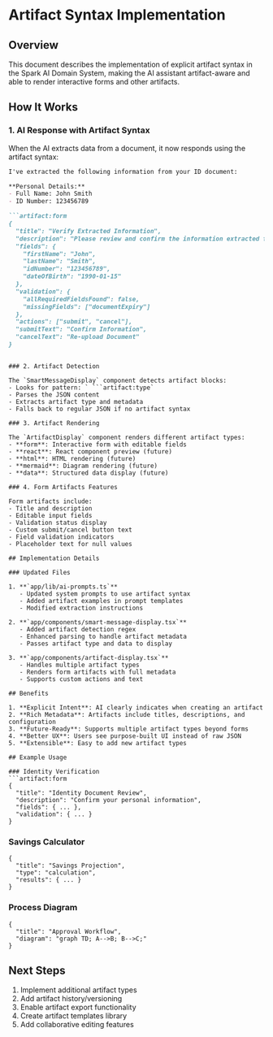 # Artifact Syntax Implementation

## Overview

This document describes the implementation of explicit artifact syntax in the Spark AI Domain System, making the AI assistant artifact-aware and able to render interactive forms and other artifacts.

## How It Works

### 1. AI Response with Artifact Syntax

When the AI extracts data from a document, it now responds using the artifact syntax:

```markdown
I've extracted the following information from your ID document:

**Personal Details:**
- Full Name: John Smith
- ID Number: 123456789

```artifact:form
{
  "title": "Verify Extracted Information",
  "description": "Please review and confirm the information extracted from your document",
  "fields": {
    "firstName": "John",
    "lastName": "Smith",
    "idNumber": "123456789",
    "dateOfBirth": "1990-01-15"
  },
  "validation": {
    "allRequiredFieldsFound": false,
    "missingFields": ["documentExpiry"]
  },
  "actions": ["submit", "cancel"],
  "submitText": "Confirm Information",
  "cancelText": "Re-upload Document"
}
```
```

### 2. Artifact Detection

The `SmartMessageDisplay` component detects artifact blocks:
- Looks for pattern: ` ```artifact:type`
- Parses the JSON content
- Extracts artifact type and metadata
- Falls back to regular JSON if no artifact syntax

### 3. Artifact Rendering

The `ArtifactDisplay` component renders different artifact types:
- **form**: Interactive form with editable fields
- **react**: React component preview (future)
- **html**: HTML rendering (future)
- **mermaid**: Diagram rendering (future)
- **data**: Structured data display (future)

### 4. Form Artifacts Features

Form artifacts include:
- Title and description
- Editable input fields
- Validation status display
- Custom submit/cancel button text
- Field validation indicators
- Placeholder text for null values

## Implementation Details

### Updated Files

1. **`app/lib/ai-prompts.ts`**
   - Updated system prompts to use artifact syntax
   - Added artifact examples in prompt templates
   - Modified extraction instructions

2. **`app/components/smart-message-display.tsx`**
   - Added artifact detection regex
   - Enhanced parsing to handle artifact metadata
   - Passes artifact type and data to display

3. **`app/components/artifact-display.tsx`**
   - Handles multiple artifact types
   - Renders form artifacts with full metadata
   - Supports custom actions and text

## Benefits

1. **Explicit Intent**: AI clearly indicates when creating an artifact
2. **Rich Metadata**: Artifacts include titles, descriptions, and configuration
3. **Future-Ready**: Supports multiple artifact types beyond forms
4. **Better UX**: Users see purpose-built UI instead of raw JSON
5. **Extensible**: Easy to add new artifact types

## Example Usage

### Identity Verification
```artifact:form
{
  "title": "Identity Document Review",
  "description": "Confirm your personal information",
  "fields": { ... },
  "validation": { ... }
}
```

### Savings Calculator
```artifact:data
{
  "title": "Savings Projection",
  "type": "calculation",
  "results": { ... }
}
```

### Process Diagram
```artifact:mermaid
{
  "title": "Approval Workflow",
  "diagram": "graph TD; A-->B; B-->C;"
}
```

## Next Steps

1. Implement additional artifact types
2. Add artifact history/versioning
3. Enable artifact export functionality
4. Create artifact templates library
5. Add collaborative editing features